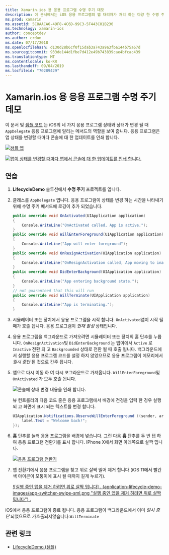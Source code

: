 ```yaml
---
title: Xamarin.ios 용 응용 프로그램 수명 주기 데모
description: 이 문서에서는 iOS 응용 프로그램의 앱 대리자가 처리 하는 다양 한 수명 주기 이벤트를 조사 하 여 이러한 이벤트가 처리 되는 시기와 방법을 보여 줍니다.
ms.prod: xamarin
ms.assetid: 5C8AACA6-49F8-4C6D-99C3-5F443C01B230
ms.technology: xamarin-ios
author: conceptdev
ms.author: crdun
ms.date: 07/17/2018
ms.openlocfilehash: d130d28b6cf0f15dab3a743a9a3fba144b75a67d
ms.sourcegitcommit: 933de144d1fbe7d412e49b743839cae4bfcac439
ms.translationtype: MT
ms.contentlocale: ko-KR
ms.lasthandoff: 09/04/2019
ms.locfileid: "70289429"
---
```

# <a name="application-lifecycle-demo-for-xamarinios"></a>Xamarin.ios 용 응용 프로그램 수명 주기 데모

이 문서 및 [샘플 코드](https://docs.microsoft.com/samples/xamarin/ios-samples/lifecycledemo) 는 iOS의 네 가지 응용 프로그램 상태와 상태가 변경 될 때 `AppDelegate` 응용 프로그램에 알리는 메서드의 역할을 보여 줍니다. 응용 프로그램은 앱 상태를 변경할 때마다 콘솔에 대 한 업데이트를 인쇄 합니다.

[![](application-lifecycle-demo-images/image3-sml.png "샘플 앱")](application-lifecycle-demo-images/image3.png#lightbox)

[![](application-lifecycle-demo-images/image4.png "앱이 상태를 변경할 때마다 앱에서 콘솔에 대 한 업데이트를 인쇄 합니다.")](application-lifecycle-demo-images/image4.png#lightbox)

## <a name="walkthrough"></a>연습

1. **LifecycleDemo** 솔루션에서 **수명 주기** 프로젝트를 엽니다.
1. 클래스를 `AppDelegate` 엽니다. 응용 프로그램이 상태를 변경 하는 시간을 나타내기 위해 수명 주기 메서드에 로깅이 추가 되었습니다.

    ```csharp
    public override void OnActivated(UIApplication application)
    {
        Console.WriteLine("OnActivated called, App is active.");
    }
    public override void WillEnterForeground(UIApplication application)
    {
        Console.WriteLine("App will enter foreground");
    }
    public override void OnResignActivation(UIApplication application)
    {
        Console.WriteLine("OnResignActivation called, App moving to inactive state.");
    }
    public override void DidEnterBackground(UIApplication application)
    {
        Console.WriteLine("App entering background state.");
    }
    // not guaranteed that this will run
    public override void WillTerminate(UIApplication application)
    {
        Console.WriteLine("App is terminating.");
    }
    ```

1. 시뮬레이터 또는 장치에서 응용 프로그램을 시작 합니다. `OnActivated`앱이 시작 될 때가 호출 됩니다. 응용 프로그램이 _현재 활성_ 상태입니다.
1. 응용 프로그램을 백그라운드로 가져오려면 시뮬레이터 또는 장치의 홈 단추를 누릅니다. `OnResignActivation`및 `DidEnterBackground` 는 앱이에서 `Active` 로 `Inactive` 전환 되 고 `Backgrounded` 상태로 전환 될 때 호출 됩니다. 백그라운드에서 실행할 응용 프로그램 코드를 설정 하지 않았으므로 응용 프로그램이 메모리에서 _일시 중단_ 된 것으로 간주 됩니다.
1. 앱으로 다시 이동 하 여 다시 포그라운드로 가져옵니다. `WillEnterForeground`및 `OnActivated` 가 모두 호출 됩니다.

    ![](application-lifecycle-demo-images/image4.png "콘솔에 상태 변경 내용을 인쇄 합니다.")

    뷰 컨트롤러의 다음 코드 줄은 응용 프로그램에서 배경에 전경을 입력 한 경우 실행 되 고 화면에 표시 되는 텍스트를 변경 합니다.

    ```csharp
    UIApplication.Notifications.ObserveWillEnterForeground ((sender, args) => {
        label.Text = "Welcome back!";
    });
    ```

1. **홈** 단추를 눌러 응용 프로그램을 배경에 넣습니다. 그런 다음 **홈** 단추를 두 번 탭 하 여 응용 프로그램 전환기를 표시 합니다. IPhone X에서 화면 아래쪽으로 살짝 밉니다.

    [![응용 프로그램 전환기](application-lifecycle-demo-images/app-switcher-sml.png "응용 프로그램 전환기")](application-lifecycle-demo-images/app-switcher.png#lightbox)
  
1. 앱 전환기에서 응용 프로그램을 찾고 위로 살짝 밀어 제거 합니다 (iOS 11에서 빨간색 아이콘이 모퉁이에 표시 될 때까지 길게 누르기).

    [![실행 중인 앱을 제거 하려면 위로 살짝 밉니다] . (application-lifecycle-demo-images/app-switcher-swipe-sml.png "실행 중인 앱을 제거 하려면 위로 살짝 밉니다") .](application-lifecycle-demo-images/app-switcher-swipe.png#lightbox)

iOS에서 응용 프로그램이 종료 됩니다. 응용 프로그램이 백그라운드에서 이미 _일시 중단_ 되었으므로 가호출되지않습니다.`WillTerminate`

## <a name="related-links"></a>관련 링크

- [LifecycleDemo (샘플)](https://docs.microsoft.com/samples/xamarin/ios-samples/lifecycledemo)
